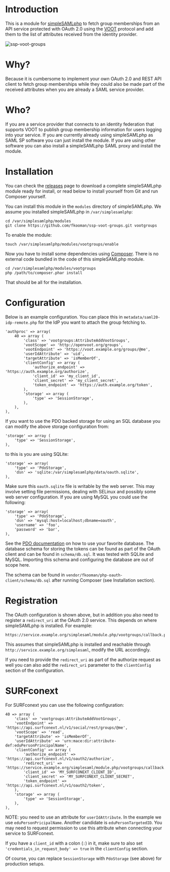 # Introduction
This is a module for [simpleSAMLphp](http://www.simplesamlphp.org) to fetch 
group memberships from an API service protected with OAuth 2.0 using the 
[VOOT](https://github.com/fkooman/voot-specification/blob/master/VOOT.md) 
protocol and add them to the list of attributes received from the identity
provider.

![ssp-voot-groups](https://github.com/fkooman/ssp-voot-groups/raw/master/docs/ssp-voot-groups.png)

# Why?
Because it is cumbersome to implement your own OAuth 2.0 and REST API client to 
fetch group memberships while they could also be made part of the received 
attributes when you are already a SAML service provider.

# Who?
If you are a service provider that connects to an identity federation that 
supports VOOT to publish group membership information for users logging into 
your service. If you are currently already using simpleSAMLphp as SAML SP 
software you can just install the module. If you are using other software you
can also install a simpleSAMLphp SAML proxy and install the module.

# Installation
You can check the 
[releases](https://github.com/fkooman/ssp-voot-groups/releases) page to 
download a complete simpleSAMLphp module ready for install, or read below to
install yourself from Git and run Composer yourself.

You can install this module in the `modules` directory of simpleSAMLphp. We 
assume you installed simpleSAMLphp in `/var/simplesamlphp`:

    cd /var/simplesamlphp/modules
    git clone https://github.com/fkooman/ssp-voot-groups.git vootgroups

To enable the module:

    touch /var/simplesamlphp/modules/vootgroups/enable

Now you have to install some dependencies using
[Composer](http://www.getcomposer.org). There is no external code bundled in 
the code of this simpleSAMLphp module.

    cd /var/simplesamlphp/modules/vootgroups
    php /path/to/composer.phar install

That should be all for the installation.

# Configuration
Below is an example configuration. You can place this in 
`metadata/saml20-idp-remote.php` for the IdP you want to attach the group
fetching to.

    'authproc' => array(
        40 => array (
            'class' => 'vootgroups:AttributeAddVootGroups',
            'vootScope' => 'http://openvoot.org/groups',
            'vootEndpoint' => 'https://voot.example.org/groups/@me',
            'userIdAttribute' => 'uid',
            'targetAttribute' => 'isMemberOf',
            'clientConfig' => array (
                'authorize_endpoint' => 'https://auth.example.org/authorize',
                'client_id' => 'my_client_id',
                'client_secret' => 'my_client_secret',
                'token_endpoint' => 'https://auth.example.org/token',
            ),
            'storage' => array (
                'type' => 'SessionStorage',
            ),
        ),
    ),

If you want to use the PDO backed storage for using an SQL database you can 
modify the above storage configuration from:

    'storage' => array (
        'type' => 'SessionStorage',
    ),

to this is you are using SQLite:

    'storage' => array(
        'type' => 'PdoStorage',
        'dsn' => 'sqlite:/var/simplesamlphp/data/oauth.sqlite',
    ),

Make sure this `oauth.sqlite` file is writable by the web server. This may 
involve setting file permissions, dealing with SELinux and possibly some web
server configuration. If you are using MySQL you could use the following:

    'storage' => array(
        'type' => 'PdoStorage',
        'dsn' => 'mysql:host=localhost;dbname=oauth',
        'username' => 'foo',
        'password' => 'bar',
    ), 

See the [PDO documentation](http://www.php.net/manual/en/pdo.drivers.php) on 
how to use your favorite database. The database schema for storing the tokens 
can be found as part of the OAuth client and can be found in `schema/db.sql`. 
It was tested with SQLite and MySQL. Importing this schema and configuring the
database are out of scope here.

The schema can be found in `vendor/fkooman/php-oauth-client/schema/db.sql` 
after running Composer (see Installation section).

# Registration   
The OAuth configuration is shown above, but in addition you also need to 
register a `redirect_uri` at the OAuth 2.0 service. This depends on where
simpleSAMLphp is installed. For example:

    https://service.example.org/simplesaml/module.php/vootgroups/callback.php

This assumes that simpleSAMLphp is installed and reachable through 
`http://service.example.org/simplesaml`, modify the URL accordingly.

If you need to provide the `redirect_uri` as part of the authorize request as 
well you can also add the `redirect_uri` parameter to the `clientConfig` 
section of the configuration.

# SURFconext
For SURFconext you can use the following configuration:

    40 => array (
        'class' => 'vootgroups:AttributeAddVootGroups',
        'vootEndpoint' => 'https://api.surfconext.nl/v1/social/rest/groups/@me',
        'vootScope' => 'read',
        'targetAttribute' => 'isMemberOf',
        'userIdAttribute' => 'urn:mace:dir:attribute-def:eduPersonPrincipalName',
        'clientConfig' => array (
            'authorize_endpoint' => 'https://api.surfconext.nl/v1/oauth2/authorize',
            'redirect_uri' => 'https://service.example.org/simplesaml/module.php/vootgroups/callback.php',
            'client_id' => 'MY_SURFCONEXT_CLIENT_ID',
            'client_secret' => 'MY_SURFCONEXT_CLIENT_SECRET',
            'token_endpoint' => 'https://api.surfconext.nl/v1/oauth2/token',
        ),
        'storage' => array (
            'type' => 'SessionStorage',
        ),
    ),

NOTE: you need to use an attribute for `userIdAttribute`. In the example
we use `eduPersonPricipalName`. Another candidate is `eduPersonTargetedID`. 
You may need to request permission to use this attribute when connecting your
service to SURFconext.

If you have a `client_id` with a colon (`:`) in it, make sure to also set
`'credentials_in_request_body' => true` in the `clientConfig` section.
 
Of course, you can replace `SessionStorage` with `PdoStorage` (see above) for
production setups.
